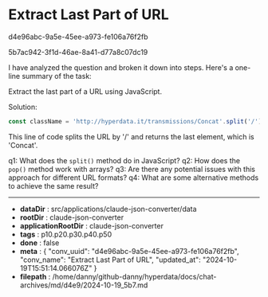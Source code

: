 # Extract Last Part of URL

d4e96abc-9a5e-45ee-a973-fe106a76f2fb

5b7ac942-3f1d-46ae-8a41-d77a8c07dc19

 I have analyzed the question and broken it down into steps. Here's a one-line summary of the task:

Extract the last part of a URL using JavaScript.

Solution:
```javascript
const className = 'http://hyperdata.it/transmissions/Concat'.split('/').pop();
```

This line of code splits the URL by '/' and returns the last element, which is 'Concat'.

q1: What does the `split()` method do in JavaScript?
q2: How does the `pop()` method work with arrays?
q3: Are there any potential issues with this approach for different URL formats?
q4: What are some alternative methods to achieve the same result?

---

* **dataDir** : src/applications/claude-json-converter/data
* **rootDir** : claude-json-converter
* **applicationRootDir** : claude-json-converter
* **tags** : p10.p20.p30.p40.p50
* **done** : false
* **meta** : {
  "conv_uuid": "d4e96abc-9a5e-45ee-a973-fe106a76f2fb",
  "conv_name": "Extract Last Part of URL",
  "updated_at": "2024-10-19T15:51:14.066076Z"
}
* **filepath** : /home/danny/github-danny/hyperdata/docs/chat-archives/md/d4e9/2024-10-19_5b7.md